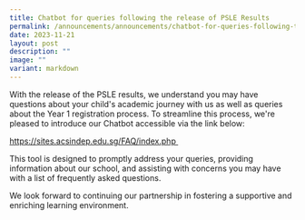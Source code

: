 ```yaml
---
title: Chatbot for queries following the release of PSLE Results
permalink: /announcements/announcements/chatbot-for-queries-following-the-release-of-psle-results/
date: 2023-11-21
layout: post
description: ""
image: ""
variant: markdown
---
```

<p>With the release of the PSLE results, we understand you may have questions about your child's academic journey with us as well as queries about the Year 1 registration process. To streamline this process, we're pleased to introduce our Chatbot accessible via the link below:</p>
<p><a href="https://sites.acsindep.edu.sg/FAQ/index.php">https://sites.acsindep.edu.sg/FAQ/index.php&nbsp;</a></p>
<p>This tool is designed to promptly address your queries, providing information about our school, and assisting with concerns you may have with a list of frequently asked questions.&nbsp;</p>
<p>We look forward to continuing our partnership in fostering a supportive and enriching learning environment.</p>